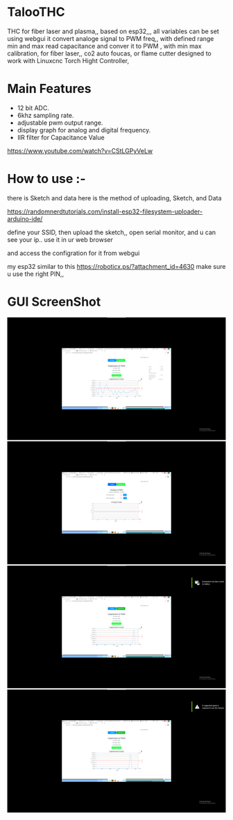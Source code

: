 # TalooTHC
THC for fiber laser and plasma,, based on esp32,,, all variables can be set using webgui 
 it convert analoge signal to PWM freq,, with defined range min and max
read capacitance and conver it to PWM , with min max calibration, for fiber laser,, co2 auto foucas, or flame cutter
designed to work with Linuxcnc
Torch Hight Controller,
# Main Features
- 12 bit ADC.
- 6khz sampling rate.
- adjustable pwm output range.
- display graph for analog and digital frequency.
- IIR filter for Capacitance Value 

https://www.youtube.com/watch?v=CStLGPyVeLw


# How to use :- 
there is Sketch and data
here is the method of uploading, Sketch, and Data

https://randomnerdtutorials.com/install-esp32-filesystem-uploader-arduino-ide/

define your SSID, then upload the sketch,,
open serial monitor, and  u can see your ip.. use it in ur web browser 

and access the configration for it from webgui 

my esp32 similar to this
https://roboticx.ps/?attachment_id=4630
make sure u use the right PIN,, 
 # GUI ScreenShot
 ![](/screenshot/1.png)
  ![](/screenshot/11.png)
   ![](/screenshot/111.png)
    ![](/screenshot/1111.png)
    
    
